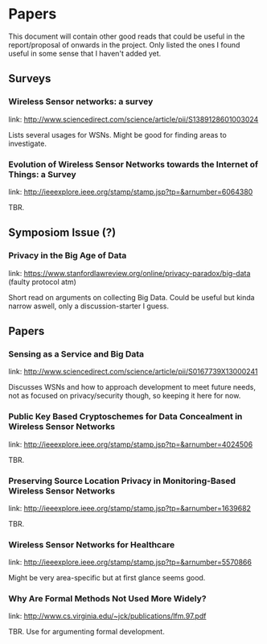 # Papers

This document will contain other good reads that could be useful in the report/proposal of onwards in the project. Only listed the ones I found useful in some sense that I haven't added yet.

## Surveys

### Wireless Sensor networks: a survey

link: http://www.sciencedirect.com/science/article/pii/S1389128601003024

Lists several usages for WSNs. Might be good for finding areas to investigate.

### Evolution of Wireless Sensor Networks towards the Internet of Things: a Survey 

link: http://ieeexplore.ieee.org/stamp/stamp.jsp?tp=&arnumber=6064380

TBR.

## Symposiom Issue (?)

### Privacy in the Big Age of Data

link: https://www.stanfordlawreview.org/online/privacy-paradox/big-data (faulty protocol atm)

Short read on arguments on collecting Big Data. Could be useful but kinda narrow aswell, only a discussion-starter I guess.

## Papers

### Sensing as a Service and Big Data

link: http://www.sciencedirect.com/science/article/pii/S0167739X13000241

Discusses WSNs and how to approach development to meet future needs, not as focused on privacy/security though, so keeping it here for now.

### Public Key Based Cryptoschemes for Data Concealment in Wireless Sensor Networks

link: http://ieeexplore.ieee.org/stamp/stamp.jsp?tp=&arnumber=4024506

TBR.

### Preserving Source Location Privacy in Monitoring-Based Wireless Sensor Networks

link: http://ieeexplore.ieee.org/stamp/stamp.jsp?tp=&arnumber=1639682

TBR.

### Wireless Sensor Networks for Healthcare

link: http://ieeexplore.ieee.org/stamp/stamp.jsp?tp=&arnumber=5570866

Might be very area-specific but at first glance seems good.

### Why Are Formal Methods Not Used More Widely?

link: http://www.cs.virginia.edu/~jck/publications/lfm.97.pdf

TBR. Use for argumenting formal development.
